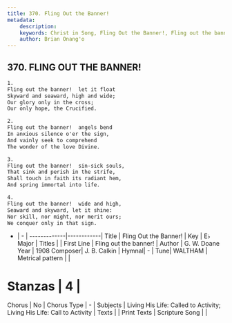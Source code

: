 ```yaml
---
title: 370. Fling Out the Banner!
metadata:
    description: 
    keywords: Christ in Song, Fling Out the Banner!, Fling out the banner!, 
    author: Brian Onang'o
---
```



## 370. FLING OUT THE BANNER!

```txt
1.
Fling out the banner!  let it float
Skyward and seaward, high and wide;
Our glory only in the cross;
Our only hope, the Crucified.

2.
Fling out the banner!  angels bend
In anxious silence o'er the sign,
And vainly seek to comprehend
The wonder of the love Divine.

3.
Fling out the banner!  sin-sick souls,
That sink and perish in the strife,
Shall touch in faith its radiant hem,
And spring immortal into life.

4.
Fling out the banner!  wide and high,
Seaward and skyward, let it shine:
Nor skill, nor might, nor merit ours;
We conquer only in that sign.
```

- |   -  |
-------------|------------|
Title | Fling Out the Banner! |
Key | E♭ Major |
Titles |  |
First Line | Fling out the banner! |
Author | G. W. Doane
Year | 1908
Composer| J. B. Calkin |
Hymnal|  - |
Tune| WALTHAM |
Metrical pattern | |
# Stanzas | 4 |
Chorus | No |
Chorus Type | - |
Subjects | Living His Life: Called to Activity; Living His Life: Call to Activity |
Texts |  |
Print Texts | 
Scripture Song |  |
  
